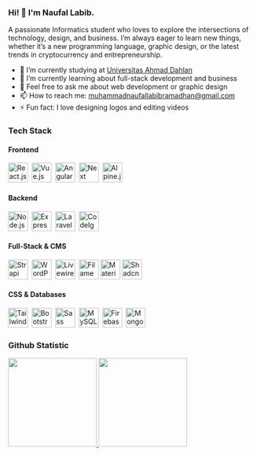 ### Hi! 👋 I'm Naufal Labib.

A passionate Informatics student who loves to explore the intersections of technology, design, and business. I’m always eager to learn new things, whether it’s a new programming language, graphic design, or the latest trends in cryptocurrency and entrepreneurship.

- 🔭 I’m currently studying at <a href="https://uad.ac.id/">Universitas Ahmad Dahlan</a>
- 🌱 I’m currently learning about full-stack development and business
- 💬 Feel free to ask me about web development or graphic design
- 📫 How to reach me: muhammadnaufallabibramadhan@gmail.com
- ⚡ Fun fact: I love designing logos and editing videos

### Tech Stack

#### Frontend
<p align="left">
  <a href="https://reactjs.org/"><img alt="React.js" title="React.js" width="40px" src="https://cdn.worldvectorlogo.com/logos/react-2.svg" /></a>&nbsp;
  <a href="https://vuejs.org/"><img alt="Vue.js" title="Vue.js" width="40px" src="https://upload.wikimedia.org/wikipedia/commons/9/95/Vue.js_Logo_2.svg" /></a>&nbsp;
  <a href="https://angular.io/"><img alt="Angular.js" title="Angular.js" width="40px" src="https://upload.wikimedia.org/wikipedia/commons/c/cf/Angular_full_color_logo.svg" /></a>&nbsp;
  <a href="https://nextjs.org/"><img alt="Next" title="Next (React SSR Framework)" width="40px" src="https://iconape.com/wp-content/files/gm/82643/svg/next-js.svg" /></a>&nbsp;
  <a href="https://alpinejs.dev/"><img alt="Alpine.js" title="Alpine.js" width="40px" src="https://cdn.jsdelivr.net/gh/devicons/devicon/icons/alpinejs/alpinejs-original.svg" /></a>
</p>

#### Backend
<p align="left">
  <a href="https://nodejs.org/"><img alt="Node.js" title="Node.js" width="40px" src="https://upload.wikimedia.org/wikipedia/commons/d/d9/Node.js_logo.svg" /></a>&nbsp;
  <a href="https://expressjs.com/"><img alt="Express.js" title="Express.js" width="40px" src="https://upload.wikimedia.org/wikipedia/commons/6/64/Expressjs.png" /></a>&nbsp;
  <a href="https://laravel.com/"><img alt="Laravel" title="Laravel" width="40px" src="https://cdn.worldvectorlogo.com/logos/laravel-2.svg" /></a>&nbsp;
  <a href="https://codeigniter.com/"><img alt="CodeIgniter" title="CodeIgniter" width="40px" src="https://cdn.worldvectorlogo.com/logos/codeigniter.svg" /></a>
</p>

#### Full-Stack & CMS
<p align="left">
  <a href="https://strapi.io/"><img alt="Strapi" title="Strapi" width="40px" src="https://cdn.worldvectorlogo.com/logos/strapi-2.svg" /></a>&nbsp;
  <a href="https://wordpress.org/"><img alt="WordPress" title="WordPress" width="40px" src="https://upload.wikimedia.org/wikipedia/commons/0/09/Wordpress-Logo.svg" /></a>&nbsp;
  <a href="https://laravel-livewire.com/"><img alt="Livewire" title="Livewire" width="40px" src="https://laravel-livewire.com/img/logo.svg" /></a>&nbsp;
  <a href="https://filamentphp.com/"><img alt="Filament" title="Filament" width="40px" src="https://img.shields.io/badge/Filament-2d3748?style=for-the-badge&logo=laravel&logoColor=white" /></a>
  <a href="https://mui.com/"><img alt="Material UI" title="Material UI" width="40px" src="https://cdn.worldvectorlogo.com/logos/material-ui-1.svg" /></a>
  <a href="https://ui.shadcn.com/"><img alt="Shadcn UI" title="Shadcn UI" width="40px" src="https://ui.shadcn.com/favicon.ico" /></a>
</p>

#### CSS & Databases
<p align="left">
  <a href="https://tailwindcss.com/"><img alt="Tailwind CSS" title="Tailwind CSS" width="40px" src="https://upload.wikimedia.org/wikipedia/commons/d/d5/Tailwind_CSS_Logo.svg" /></a>&nbsp;
  <a href="https://getbootstrap.com/"><img alt="Bootstrap" title="Bootstrap" width="40px" src="https://upload.wikimedia.org/wikipedia/commons/b/b2/Bootstrap_logo.svg" /></a>&nbsp;
  <a href="https://sass-lang.com/"><img alt="Sass" title="Sass" width="40px" src="https://upload.wikimedia.org/wikipedia/commons/9/96/Sass_Logo_Color.svg" /></a>&nbsp;
  <a href="https://www.mysql.com/"><img alt="MySQL" title="MySQL" width="40px" src="https://www.mysql.com/common/logos/logo-mysql-170x115.png" /></a>&nbsp;
  <a href="https://firebase.google.com/"><img alt="Firebase" title="Firebase" width="40px" src="https://www.vectorlogo.zone/logos/firebase/firebase-icon.svg" /></a>&nbsp;
  <a href="https://www.mongodb.com/"><img alt="MongoDB" title="MongoDB" width="40px" src="https://cdn.worldvectorlogo.com/logos/mongodb-icon-1.svg" /></a>
</p>

### Github Statistic
<p align="left">
<a href="https://github.com/Naufallabibb">
  <img height="180em" src="https://github-readme-stats-eight-theta.vercel.app/api?username=Naufallabibb&show_icons=true&theme=algolia&include_all_commits=true&count_private=true&cache_seconds=1800"/>
  <img height="180em" src="https://github-readme-stats-eight-theta.vercel.app/api/top-langs/?username=Naufallabibb&layout=compact&langs_count=8&theme=algolia&cache_seconds=1800"/>
</a>
</p>
